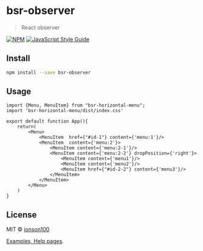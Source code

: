 # bsr-observer

> React observer

[![NPM](https://img.shields.io/npm/v/bsr-horizontal-menu.svg)](https://www.npmjs.com/package/bsr-horizontal-menu) [![JavaScript Style Guide](https://img.shields.io/badge/code_style-standard-brightgreen.svg)](https://standardjs.com)

## Install

```bash
npm install --save bsr-observer
```

## Usage

```tsx
import {Menu, MenuItem} from "bsr-horizontal-menu";
import 'bsr-horizontal-menu/dist/index.css'

export default function App(){
    return(
        <Menu>
            <MenuItem  href={"#id-1"} content={'menu:1'}/>
            <MenuItem  content={'menu:2'}>
                <MenuItem content={'menu:2-1'}/>
                <MenuItem content={'menu:2-2'} dropPosition={'right'}>
                    <MenuItem content={'menu1'}/>
                    <MenuItem content={'menu2'}/>
                    <MenuItem href={"#id-2-2"} content={'menu3'}/>
                </MenuItem>
            </MenuItem>
        </Menu>
    )
}
```

## License

MIT © [ionson100](https://github.com/ionson100)



[Examples, Help pages](https://ionson100.github.io/wwwroot/index.html#page=30-2).
